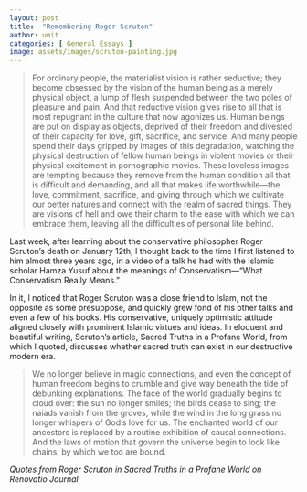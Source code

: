 ```yaml
---
layout: post
title:  "Remembering Roger Scruton"
author: umit
categories: [ General Essays ]
image: assets/images/scruton-painting.jpg
---
```


>For ordinary people, the materialist vision is rather seductive; they become obsessed by the vision of the human being as a merely physical object, a lump of flesh suspended between the two poles of pleasure and pain. And that reductive vision gives rise to all that is most repugnant in the culture that now agonizes us. Human beings are put on display as objects, deprived of their freedom and divested of their capacity for love, gift, sacrifice, and service. And many people spend their days gripped by images of this degradation, watching the physical destruction of fellow human beings in violent movies or their physical excitement in pornographic movies. These loveless images are tempting because they remove from the human condition all that is difficult and demanding, and all that makes life worthwhile—the love, commitment, sacrifice, and giving through which we cultivate our better natures and connect with the realm of sacred things. They are visions of hell and owe their charm to the ease with which we can embrace them, leaving all the difficulties of personal life behind.

Last week, after learning about the conservative philosopher Roger Scruton’s death on January 12th, I thought back to the time I first listened to him almost three years ago, in a video of a talk he had with the Islamic scholar Hamza Yusuf about the meanings of Conservatism—“What Conservatism Really Means.”

In it, I noticed that Roger Scruton was a close friend to Islam, not the opposite as some presuppose, and quickly grew fond of his other talks and even a few of his books. His conservative, uniquely optimistic attitude aligned closely with prominent Islamic virtues and ideas. In eloquent and beautiful writing, Scruton’s article, Sacred Truths in a Profane World, from which I quoted, discusses whether sacred truth can exist in our destructive modern era.

>We no longer believe in magic connections, and even the concept of human freedom begins to crumble and give way beneath the tide of debunking explanations. The face of the world gradually begins to cloud over: the sun no longer smiles; the birds cease to sing; the naiads vanish from the groves, while the wind in the long grass no longer whispers of God’s love for us. The enchanted world of our ancestors is replaced by a routine exhibition of causal connections. And the laws of motion that govern the universe begin to look like chains, by which we too are bound.

*Quotes from Roger Scruton in Sacred Truths in a Profane World on Renovatio Journal*
